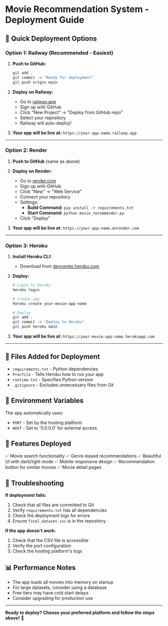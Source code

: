 # Movie Recommendation System - Deployment Guide

## 🚀 Quick Deployment Options

### Option 1: Railway (Recommended - Easiest)

1. **Push to GitHub:**
   ```bash
   git add .
   git commit -m "Ready for deployment"
   git push origin main
   ```

2. **Deploy on Railway:**
   - Go to [railway.app](https://railway.app)
   - Sign up with GitHub
   - Click "New Project" → "Deploy from GitHub repo"
   - Select your repository
   - Railway will auto-deploy!

3. **Your app will be live at:** `https://your-app-name.railway.app`

---

### Option 2: Render

1. **Push to GitHub** (same as above)

2. **Deploy on Render:**
   - Go to [render.com](https://render.com)
   - Sign up with GitHub
   - Click "New" → "Web Service"
   - Connect your repository
   - Settings:
     - **Build Command:** `pip install -r requirements.txt`
     - **Start Command:** `python movie_recommender.py`
   - Click "Deploy"

3. **Your app will be live at:** `https://your-app-name.onrender.com`

---

### Option 3: Heroku

1. **Install Heroku CLI:**
   - Download from [devcenter.heroku.com](https://devcenter.heroku.com/articles/heroku-cli)

2. **Deploy:**
   ```bash
   # Login to Heroku
   heroku login
   
   # Create app
   heroku create your-movie-app-name
   
   # Deploy
   git add .
   git commit -m "Deploy to Heroku"
   git push heroku main
   ```

3. **Your app will be live at:** `https://your-movie-app-name.herokuapp.com`

---

## 📁 Files Added for Deployment

- `requirements.txt` - Python dependencies
- `Procfile` - Tells Heroku how to run your app
- `runtime.txt` - Specifies Python version
- `.gitignore` - Excludes unnecessary files from Git

## 🔧 Environment Variables

The app automatically uses:
- `PORT` - Set by the hosting platform
- `HOST` - Set to '0.0.0.0' for external access

## 🎯 Features Deployed

✅ Movie search functionality
✅ Genre-based recommendations
✅ Beautiful UI with dark/light mode
✅ Mobile responsive design
✅ Recommendation button for similar movies
✅ Movie detail pages

## 🐛 Troubleshooting

**If deployment fails:**
1. Check that all files are committed to Git
2. Verify `requirements.txt` has all dependencies
3. Check the deployment logs for errors
4. Ensure `final_dataset.csv` is in the repository

**If the app doesn't work:**
1. Check that the CSV file is accessible
2. Verify the port configuration
3. Check the hosting platform's logs

## 📊 Performance Notes

- The app loads all movies into memory on startup
- For large datasets, consider using a database
- Free tiers may have cold start delays
- Consider upgrading for production use

---

**Ready to deploy? Choose your preferred platform and follow the steps above!** 🚀
